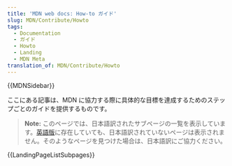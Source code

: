 ```yaml
---
title: 'MDN web docs: How-to ガイド'
slug: MDN/Contribute/Howto
tags:
  - Documentation
  - ガイド
  - Howto
  - Landing
  - MDN Meta
translation_of: MDN/Contribute/Howto
---
```

{{MDNSidebar}}

ここにある記事は、MDN に協力する際に具体的な目標を達成するためのステップごとのガイドを提供するものです。

> **Note:** このページでは、日本語訳されたサブページの一覧を表示しています。[英語版](/en-US/docs/MDN/Contribute/Howto)に存在していても、日本語訳されていないページは表示されません。そのようなページを見つけた場合は、日本語訳にご協力ください。

{{LandingPageListSubpages}}
